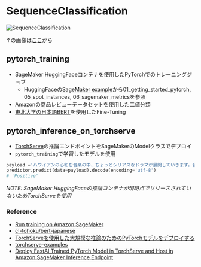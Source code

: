 # SequenceClassification

![SequenceClassification](https://user-images.githubusercontent.com/40932835/122213598-14b1e400-cee4-11eb-8733-73f1ae579f84.png)

↑の画像は[ここ](https://d2l.ai/chapter_natural-language-processing-applications/finetuning-bert.html)から

## pytorch_training
- SageMaker HuggingFaceコンテナを使用したPyTorchでのトレーニングジョブ
  - HuggingFaceの[SageMaker example](https://github.com/huggingface/notebooks/tree/master/sagemaker)から01_getting_started_pytorch, 05_spot_instances, 06_sagemaker_metricsを参照
- Amazonの商品レビューデータセットを使用した二値分類
- [東北大学の日本語BERT](https://github.com/cl-tohoku/bert-japanese)を使用したFine-Tuning

## pytorch_inference_on_torchserve
- [TorchServe](https://github.com/pytorch/serve)の推論エンドポイントをSageMakerのModelクラスでデプロイ    
- `pytorch_training`で学習したモデルを使用

```python
payload ='ハワイアンの心和む音楽の中、ちょっとシリアスなドラマが展開していきます。音楽の力ってすごいな、って思いました。'
predictor.predict(data=payload).decode(encoding='utf-8')
# 'Positive'
```

_NOTE: SageMaker HuggingFaceの推論コンテナが現時点でリリースされていないためTorchServeを使用_

### Reference
- [Run training on Amazon SageMaker](https://huggingface.co/transformers/sagemaker.html#access-trained-model)
- [cl-tohoku/bert-japanese](https://github.com/cl-tohoku/bert-japanese)
- [TorchServeを使用した大規模な推論のためのPyTorchモデルをデプロイする](https://aws.amazon.com/jp/blogs/news/deploying-pytorch-models-for-inference-at-scale-using-torchserve/)    
- [torchserve-examples](https://github.com/shashankprasanna/torchserve-examples)
- [Deploy FastAI Trained PyTorch Model in TorchServe and Host in Amazon SageMaker Inference Endpoint](https://github.com/aws-samples/amazon-sagemaker-endpoint-deployment-of-fastai-model-with-torchserve)
